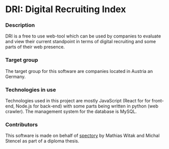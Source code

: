 # DRI: Digital Recruiting Index

### Description

DRI is a free to use web-tool which can be used by companies to evaluate and view their current standpoint in terms of digital recruiting and some parts of their web presence.

### Target group

The target group for this software are companies located in Austria an Germany.

### Technologies in use

Technologies used in this project are mostly JavaScript (React for for front-end, Node.js for back-end) with some parts being written in python (web crawler). The management system for the database is MySQL.

### Contributors

This software is made on behalf of [spectory](https://www.spectory.at "spectory Homepage") by Mathias Witak and Michal Stencel as part of a diploma thesis.
